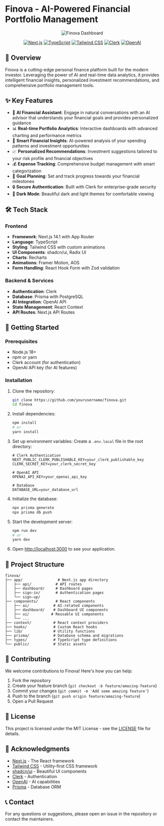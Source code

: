 # Finova - AI-Powered Financial Portfolio Management

<div align="center">
  <img src="https://via.placeholder.com/1200x600?text=Finova+Dashboard" alt="Finova Dashboard" />
  
  [![Next.js](https://img.shields.io/badge/Next.js-14.1.0-black?style=for-the-badge&logo=next.js)](https://nextjs.org/)
  [![TypeScript](https://img.shields.io/badge/TypeScript-5.0-blue?style=for-the-badge&logo=typescript)](https://www.typescriptlang.org/)
  [![Tailwind CSS](https://img.shields.io/badge/Tailwind_CSS-3.3.0-38B2AC?style=for-the-badge&logo=tailwind-css)](https://tailwindcss.com/)
  [![Clerk](https://img.shields.io/badge/Clerk-Auth-000000?style=for-the-badge&logo=clerk)](https://clerk.dev/)
  [![OpenAI](https://img.shields.io/badge/OpenAI-GPT-412991?style=for-the-badge&logo=openai)](https://openai.com/)
</div>

## 🚀 Overview

Finova is a cutting-edge personal finance platform built for the modern investor. Leveraging the power of AI and real-time data analytics, it provides intelligent financial insights, personalized investment recommendations, and comprehensive portfolio management tools.

## ✨ Key Features

- 🤖 **AI Financial Assistant**: Engage in natural conversations with an AI advisor that understands your financial goals and provides personalized guidance
- 📊 **Real-time Portfolio Analytics**: Interactive dashboards with advanced charting and performance metrics
- 🧠 **Smart Financial Insights**: AI-powered analysis of your spending patterns and investment opportunities
- 📈 **Personalized Recommendations**: Investment suggestions tailored to your risk profile and financial objectives
- 💰 **Expense Tracking**: Comprehensive budget management with smart categorization
- 🎯 **Goal Planning**: Set and track progress towards your financial milestones
- 🔒 **Secure Authentication**: Built with Clerk for enterprise-grade security
- 🌙 **Dark Mode**: Beautiful dark and light themes for comfortable viewing

## 🛠️ Tech Stack

### Frontend
- **Framework**: Next.js 14.1 with App Router
- **Language**: TypeScript
- **Styling**: Tailwind CSS with custom animations
- **UI Components**: shadcn/ui, Radix UI
- **Charts**: Recharts
- **Animations**: Framer Motion, AOS
- **Form Handling**: React Hook Form with Zod validation

### Backend & Services
- **Authentication**: Clerk
- **Database**: Prisma with PostgreSQL
- **AI Integration**: OpenAI API
- **State Management**: React Context
- **API Routes**: Next.js API Routes

## 🚀 Getting Started

### Prerequisites

- Node.js 18+
- npm or yarn
- Clerk account (for authentication)
- OpenAI API key (for AI features)

### Installation

1. Clone the repository:
   ```bash
   git clone https://github.com/yourusername/finova.git
   cd finova
   ```

2. Install dependencies:
   ```bash
   npm install
   # or
   yarn install
   ```

3. Set up environment variables:
   Create a `.env.local` file in the root directory:

   ```env
   # Clerk Authentication
   NEXT_PUBLIC_CLERK_PUBLISHABLE_KEY=your_clerk_publishable_key
   CLERK_SECRET_KEY=your_clerk_secret_key

   # OpenAI API
   OPENAI_API_KEY=your_openai_api_key

   # Database
   DATABASE_URL=your_database_url
   ```

4. Initialize the database:
   ```bash
   npx prisma generate
   npx prisma db push
   ```

5. Start the development server:
   ```bash
   npm run dev
   # or
   yarn dev
   ```

6. Open [http://localhost:3000](http://localhost:3000) to see your application.

## 📁 Project Structure

```
finova/
├── app/                # Next.js app directory
│   ├── api/           # API routes
│   ├── dashboard/     # Dashboard pages
│   ├── sign-in/       # Authentication pages
│   └── sign-up/
├── components/        # React components
│   ├── ai/           # AI-related components
│   ├── dashboard/    # Dashboard UI components
│   ├── ui/          # Reusable UI components
│   └── ...
├── context/          # React context providers
├── hooks/            # Custom React hooks
├── lib/              # Utility functions
├── prisma/           # Database schema and migrations
├── types/            # TypeScript type definitions
└── public/           # Static assets
```

## 🤝 Contributing

We welcome contributions to Finova! Here's how you can help:

1. Fork the repository
2. Create your feature branch (`git checkout -b feature/amazing-feature`)
3. Commit your changes (`git commit -m 'Add some amazing feature'`)
4. Push to the branch (`git push origin feature/amazing-feature`)
5. Open a Pull Request

## 📝 License

This project is licensed under the MIT License - see the [LICENSE](LICENSE) file for details.

## 🙏 Acknowledgments

- [Next.js](https://nextjs.org/) - The React framework
- [Tailwind CSS](https://tailwindcss.com/) - Utility-first CSS framework
- [shadcn/ui](https://ui.shadcn.com/) - Beautiful UI components
- [Clerk](https://clerk.dev/) - Authentication
- [OpenAI](https://openai.com/) - AI capabilities
- [Prisma](https://www.prisma.io/) - Database ORM

## 📞 Contact

For any questions or suggestions, please open an issue in the repository or contact the maintainers.
